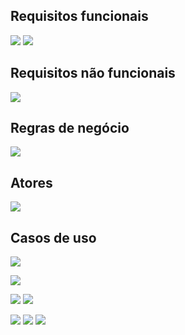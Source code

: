 ## Requisitos funcionais
![](https://i.imgur.com/IVpeN7M.jpg)
![](https://i.imgur.com/Pv03Fxh.jpg)

## Requisitos não funcionais
![](https://i.imgur.com/kcPFv1n.jpg)

## Regras de negócio
![](https://i.imgur.com/rnpuTc4.jpg)

## Atores
![](https://i.imgur.com/wWg4Doc.jpg)

## Casos de uso
![](https://i.imgur.com/MuiSsGe.jpg)

![](https://i.imgur.com/jvzgUEg.jpg)

![](https://i.imgur.com/4GRDvOw.jpg)
![](https://i.imgur.com/gRIU3oj.jpg)

![](https://i.imgur.com/NEeZzwK.jpg)
![](https://i.imgur.com/DbUGis8.jpg)
![](https://i.imgur.com/OhZiwPH.jpg)









